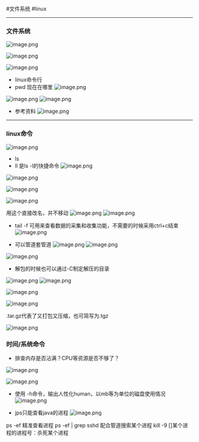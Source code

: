 #文件系统 #linux

----
### 文件系统

![image.png](https://peiyihan-1324725457.cos.ap-beijing.myqcloud.com/Obsidian/202406172111586.png)


![image.png](https://peiyihan-1324725457.cos.ap-beijing.myqcloud.com/Obsidian/202406172112176.png)


![image.png](https://peiyihan-1324725457.cos.ap-beijing.myqcloud.com/Obsidian/202406172114584.png)

- linux命令行
- pwd 现在在哪里
![image.png](https://peiyihan-1324725457.cos.ap-beijing.myqcloud.com/Obsidian/202406172120194.png)

![image.png](https://peiyihan-1324725457.cos.ap-beijing.myqcloud.com/Obsidian/202406172121845.png)
![image.png](https://peiyihan-1324725457.cos.ap-beijing.myqcloud.com/Obsidian/202406172122280.png)

- 参考资料
![image.png](https://peiyihan-1324725457.cos.ap-beijing.myqcloud.com/Obsidian/202406172126613.png)


----

### linux命令

![image.png](https://peiyihan-1324725457.cos.ap-beijing.myqcloud.com/Obsidian/202406172127194.png)

- ls
- ll 是ls -l的快捷命令
![image.png](https://peiyihan-1324725457.cos.ap-beijing.myqcloud.com/Obsidian/202406172129494.png)


![image.png](https://peiyihan-1324725457.cos.ap-beijing.myqcloud.com/Obsidian/202406172132171.png)


![image.png](https://peiyihan-1324725457.cos.ap-beijing.myqcloud.com/Obsidian/202406172223995.png)


![image.png](https://peiyihan-1324725457.cos.ap-beijing.myqcloud.com/Obsidian/202406172231258.png)

用这个直接改名，并不移动
![image.png](https://peiyihan-1324725457.cos.ap-beijing.myqcloud.com/Obsidian/202406172233845.png)
![image.png](https://peiyihan-1324725457.cos.ap-beijing.myqcloud.com/Obsidian/202406172233966.png)


- tail -f 可用来查看数据的采集和收集功能，不需要的时候采用ctrl+c结束
![image.png](https://peiyihan-1324725457.cos.ap-beijing.myqcloud.com/Obsidian/202406172234198.png)


- 可以管道套管道
![image.png](https://peiyihan-1324725457.cos.ap-beijing.myqcloud.com/Obsidian/202406172237172.png)
![image.png](https://peiyihan-1324725457.cos.ap-beijing.myqcloud.com/Obsidian/202406172240271.png)



![image.png](https://peiyihan-1324725457.cos.ap-beijing.myqcloud.com/Obsidian/202406172240591.png)

- 解包的时候也可以通过-C制定解压的目录

![image.png](https://peiyihan-1324725457.cos.ap-beijing.myqcloud.com/Obsidian/202406172242166.png)
![image.png](https://peiyihan-1324725457.cos.ap-beijing.myqcloud.com/Obsidian/202406172247544.png)


![image.png](https://peiyihan-1324725457.cos.ap-beijing.myqcloud.com/Obsidian/202406172248603.png)

![image.png](https://peiyihan-1324725457.cos.ap-beijing.myqcloud.com/Obsidian/202406172249470.png)

.tar.gz代表了又打包又压缩，也可简写为.tgz

![image.png](https://peiyihan-1324725457.cos.ap-beijing.myqcloud.com/Obsidian/202406172251716.png)


### 时间/系统命令

- 排查内存是否沾满？CPU等资源是否不够了？

![image.png](https://peiyihan-1324725457.cos.ap-beijing.myqcloud.com/Obsidian/202406172253155.png)

![image.png](https://peiyihan-1324725457.cos.ap-beijing.myqcloud.com/Obsidian/202406180900654.png)


 - 使用 -h命令，输出人性化human，以mb等为单位的磁盘使用情况
![image.png](https://peiyihan-1324725457.cos.ap-beijing.myqcloud.com/Obsidian/202406180908013.png)

- jps只能查看java的进程
![image.png](https://peiyihan-1324725457.cos.ap-beijing.myqcloud.com/Obsidian/202406180911583.png)

ps -ef 精准查看进程
ps -ef | grep sshd 配合管道搜索某个进程
kill -9 []某个进程的进程号：杀死某个进程


